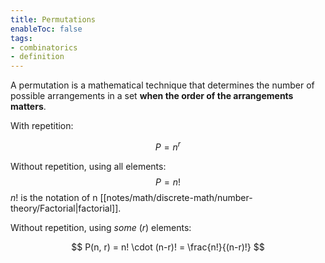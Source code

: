 ```yaml
---
title: Permutations 
enableToc: false
tags:
- combinatorics
- definition
---
```

A permutation is a mathematical technique that determines the number of possible arrangements in a set **when the order
of the arrangements matters**.

With repetition:

$$ P = n^r $$

Without repetition, using all elements:
$$ P = n!
$$ $n!$ is the notation of n [[notes/math/discrete-math/number-theory/Factorial|factorial]].

Without repetition, using *some* ($r$) elements:

$$ P(n, r) = n! \cdot (n-r)! = \frac{n!}{(n-r)!} $$



